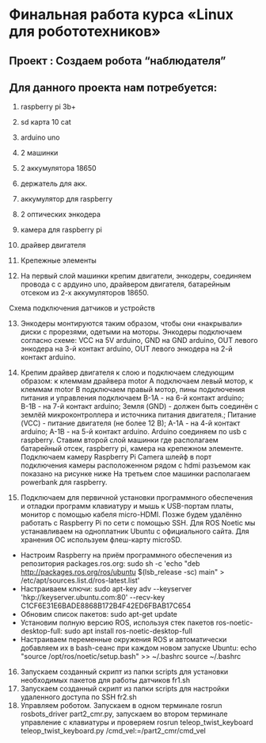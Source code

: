 # Финальная работа курса «Linux для робототехников»

## Проект : Создаем робота “наблюдателя”

## Для данного проекта нам потребуется:

1. raspberry pi 3b+
2. sd карта 10 cat 
3. arduino uno 
4. 2 машинки 
5. 2 аккумулятора 18650 
6. держатель для акк. 
7. аккумулятор для raspberry 
8. 2 оптических энкодера 
9. камера для raspberry pi 
10. драйвер двигателя
11. Крепежные элементы
    
12.  На первый слой машинки крепим двигатели, энкодеры, соединяем провода с с   ардуино uno, драйвером двигателя, батарейным отсеком из 2-х аккумуляторов 18650. 
 
 Схема подключения датчиков и устройств

13. Энкодеры монтируются таким образом, чтобы они «накрывали» диски с прорезями, одетыми на моторы. Энкодеры подключаем согласно схеме: VCC на 5V arduino, GND на GND arduino, OUT левого энкодера на 3-й контакт arduino, OUT левого энкодера на 2-й контакт arduino.

14. Крепим драйвер двигателя к слою и подключаем следующим образом: к клеммам драйвера motor A подключаем левый мотор, к клеммам motor B подключаем правый мотор, пины подключения питания и управления подключаем В-1А - на 6-й контакт arduino; В-1B - на 7-й контакт arduino; Земля (GND) - должен быть соединён с землёй микроконтроллера и источника питания двигателя.; Питание (VCC) - питание двигателя (не более 12 В); А-1А - на 4-й контакт arduino; A-1B  - на 5-й контакт arduino.
Arduino соединяем по usb с raspberry.
Ставим второй слой машинки где располагаем батарейный отсек, raspberry pi, камера на крепежном элементе. 
Подключаем камеру Raspberry Pi Camera шлейф  в порт подключения камеры расположенном рядом с hdmi разъемом как показано на рисунке ниже
На третьем  слое машинки располагаем powerbank для raspberry.

15. Подключаем для первичной установки программного обеспечения и отладки программ клавиатуру и мышь к USB-портам платы, монитор с помощью кабеля micro-HDMI. Позже будем удалённо работать с Raspberry Pi по сети с помощью SSH. Для ROS Noetic мы устанавливаем на одноплатник Ubuntu с официального сайта. Для хранения ОС используем флеш-карту microSD. 
- Настроим Raspberry на приём программного обеспечения из репозитория packages.ros.org: sudo sh -c 'echo "deb http://packages.ros.org/ros/ubuntu $(lsb_release -sc) main" > /etc/apt/sources.list.d/ros-latest.list'
- Настраиваем ключи: sudo apt-key adv --keyserver 'hkp://keyserver.ubuntu.com:80' --recv-key C1CF6E31E6BADE8868B172B4F42ED6FBAB17C654
- Обновим список пакетов: sudo apt-get update
- Установим полную версию ROS, используя стек пакетов ros-noetic-desktop-full:
sudo apt install ros-noetic-desktop-full
- Настраиваем переменные окружения ROS и автоматически добавляем их в bash-сеанс при каждом новом запуске Ubuntu:
echo "source /opt/ros/noetic/setup.bash" >> ~/.bashrc
source ~/.bashrc
16. Запускаем созданный скрипт из папки scripts для установки необходимых пакетов для работы датчиков fr1.sh
17. Запускаем созданный скрипт из папки scripts для настройки удаленного доступа по SSH fr2.sh
18. Управляем роботом. Запускаем в одном терминале rosrun rosbots_driver part2_cmr.py, запускаем во втором терминале управление с клавиатуры и проверяем rosrun teleop_twist_keyboard teleop_twist_keyboard.py /cmd_vel:=/part2_cmr/cmd_vel
